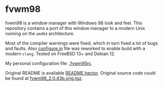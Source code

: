 # fvwm98

fvwm98 is a window manager with Windows 98 look and feel. This repository contains a port of this window manager to a modern Unix running on the `amd64` architecture.

Most of the compiler warnings were fixed, which in turn fixed a lot of bugs and faults. Also [configure.in](configure.in) file was reworked to enable build with a modern `clang`. Tested on FreeBSD 13+ and Debian 12.

My personal configuration file: [.fvwm95rc](sample.fvwmrc/anton2920.fvwm95rc).

Original README is available [README.hector](README.hector). Original source code could be found at [fvwm98_2.0.43b.orig.tgz](https://downloads.sourceforge.net/project/fvwm95/fvwm98/2.0.43b/fvwm98_2.0.43b.orig.tgz).

